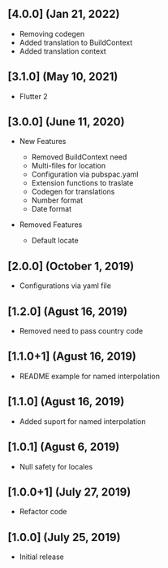 ## [4.0.0] (Jan 21, 2022)
- Removing codegen
- Added translation to BuildContext
- Added translation context

## [3.1.0] (May 10, 2021)
- Flutter 2

## [3.0.0] (June 11, 2020)
- New Features
    - Removed BuildContext need
    - Multi-files for location
    - Configuration via pubspac.yaml
    - Extension functions to traslate
    - Codegen for translations
    - Number format
    - Date format

- Removed Features
    - Default locate

## [2.0.0] (October 1, 2019)
- Configurations via yaml file

## [1.2.0] (Agust 16, 2019)
- Removed need to pass country code

## [1.1.0+1] (Agust 16, 2019)
- README example for named interpolation

## [1.1.0] (Agust 16, 2019)
- Added suport for named interpolation

## [1.0.1] (Agust 6, 2019)
- Null safety for locales

## [1.0.0+1] (July 27, 2019)
- Refactor code

## [1.0.0] (July 25, 2019)
- Initial release